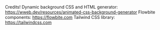 
Credits!
Dynamic background CSS and HTML generator: https://wweb.dev/resources/animated-css-background-generator
Flowbite components: https://flowbite.com
Tailwind CSS library: https://tailwindcss.com